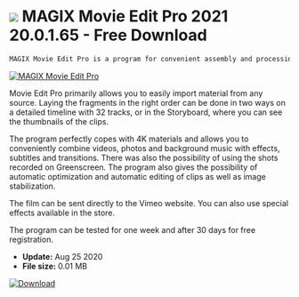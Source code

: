 # ![](https://cdn.softexe.net/static/icon/0/magix-movie-edit-pro-9796.png) MAGIX Movie Edit Pro 2021 20.0.1.65  - Free Download

```sh
MAGIX Movie Edit Pro is a program for convenient assembly and processing of film materials, directed to novice users. There are intuitive and flexible tools here that will not cause problems for novice users.
```
[![MAGIX Movie Edit Pro](https://gallery.dpcdn.pl/imgc/Tools/71563/g_-_420x350_1.5_-_x20160927112257_0.png)](https://softexe.net/win/multimedia/video/magix-movie-edit-pro:agaf.html)

Movie Edit Pro primarily allows you to easily import material from any source. Laying the fragments in the right order can be done in two ways on a detailed timeline with 32 tracks, or in the Storyboard, where you can see the thumbnails of the clips. 
 
 
 The program perfectly copes with 4K materials and allows you to conveniently combine videos, photos and background music with effects, subtitles and transitions. There was also the possibility of using the shots recorded on Greenscreen. The program also gives the possibility of automatic optimization and automatic editing of clips as well as image stabilization.
 
 
 The film can be sent directly to the Vimeo website. You can also use special effects available in the store. 
 
 
 The program can be tested for one week and after 30 days for free registration.


- **Update:** Aug 25 2020
- **File size:** 0.01 MB

[![Download](https://cdn.softexe.net/static/img/download.png)](https://softexe.net/win/multimedia/video/magix-movie-edit-pro:agaf.html)

